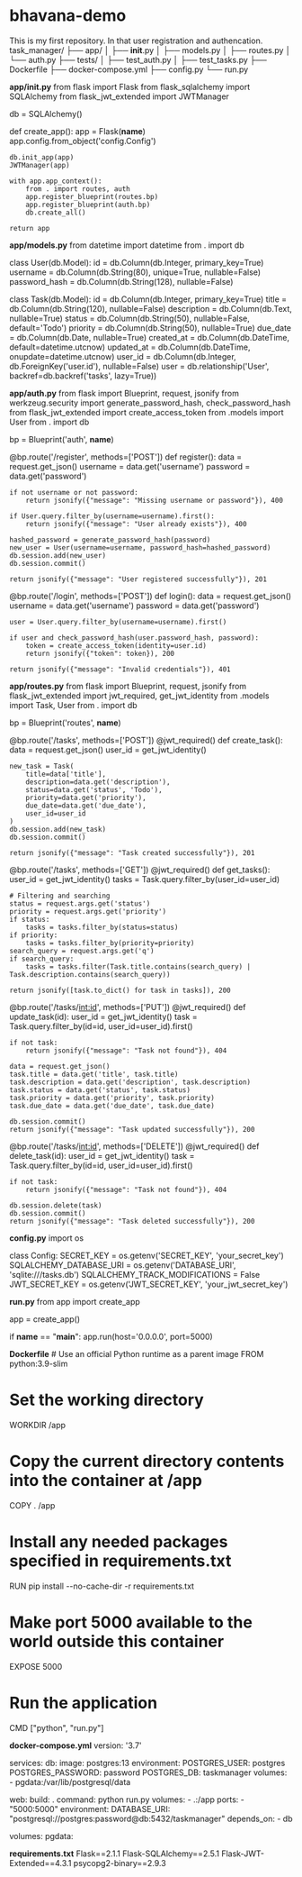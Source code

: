 # bhavana-demo
This is my first repository. In that user registration and authencation.
task_manager/
├── app/
│   ├── __init__.py
│   ├── models.py
│   ├── routes.py
│   └── auth.py
├── tests/
│   ├── test_auth.py
│   ├── test_tasks.py
├── Dockerfile
├── docker-compose.yml
├── config.py
└── run.py

**app/__init__.py**
from flask import Flask
from flask_sqlalchemy import SQLAlchemy
from flask_jwt_extended import JWTManager

db = SQLAlchemy()

def create_app():
    app = Flask(__name__)
    app.config.from_object('config.Config')

    db.init_app(app)
    JWTManager(app)

    with app.app_context():
        from . import routes, auth
        app.register_blueprint(routes.bp)
        app.register_blueprint(auth.bp)
        db.create_all()

    return app
    
**app/models.py**
from datetime import datetime
from . import db

class User(db.Model):
    id = db.Column(db.Integer, primary_key=True)
    username = db.Column(db.String(80), unique=True, nullable=False)
    password_hash = db.Column(db.String(128), nullable=False)

class Task(db.Model):
    id = db.Column(db.Integer, primary_key=True)
    title = db.Column(db.String(120), nullable=False)
    description = db.Column(db.Text, nullable=True)
    status = db.Column(db.String(50), nullable=False, default='Todo')
    priority = db.Column(db.String(50), nullable=True)
    due_date = db.Column(db.Date, nullable=True)
    created_at = db.Column(db.DateTime, default=datetime.utcnow)
    updated_at = db.Column(db.DateTime, onupdate=datetime.utcnow)
    user_id = db.Column(db.Integer, db.ForeignKey('user.id'), nullable=False)
    user = db.relationship('User', backref=db.backref('tasks', lazy=True))

**app/auth.py**
from flask import Blueprint, request, jsonify
from werkzeug.security import generate_password_hash, check_password_hash
from flask_jwt_extended import create_access_token
from .models import User
from . import db

bp = Blueprint('auth', __name__)

@bp.route('/register', methods=['POST'])
def register():
    data = request.get_json()
    username = data.get('username')
    password = data.get('password')

    if not username or not password:
        return jsonify({"message": "Missing username or password"}), 400

    if User.query.filter_by(username=username).first():
        return jsonify({"message": "User already exists"}), 400

    hashed_password = generate_password_hash(password)
    new_user = User(username=username, password_hash=hashed_password)
    db.session.add(new_user)
    db.session.commit()

    return jsonify({"message": "User registered successfully"}), 201

@bp.route('/login', methods=['POST'])
def login():
    data = request.get_json()
    username = data.get('username')
    password = data.get('password')

    user = User.query.filter_by(username=username).first()

    if user and check_password_hash(user.password_hash, password):
        token = create_access_token(identity=user.id)
        return jsonify({"token": token}), 200

    return jsonify({"message": "Invalid credentials"}), 401
    
**app/routes.py**
from flask import Blueprint, request, jsonify
from flask_jwt_extended import jwt_required, get_jwt_identity
from .models import Task, User
from . import db

bp = Blueprint('routes', __name__)

@bp.route('/tasks', methods=['POST'])
@jwt_required()
def create_task():
    data = request.get_json()
    user_id = get_jwt_identity()

    new_task = Task(
        title=data['title'],
        description=data.get('description'),
        status=data.get('status', 'Todo'),
        priority=data.get('priority'),
        due_date=data.get('due_date'),
        user_id=user_id
    )
    db.session.add(new_task)
    db.session.commit()

    return jsonify({"message": "Task created successfully"}), 201

@bp.route('/tasks', methods=['GET'])
@jwt_required()
def get_tasks():
    user_id = get_jwt_identity()
    tasks = Task.query.filter_by(user_id=user_id)

    # Filtering and searching
    status = request.args.get('status')
    priority = request.args.get('priority')
    if status:
        tasks = tasks.filter_by(status=status)
    if priority:
        tasks = tasks.filter_by(priority=priority)
    search_query = request.args.get('q')
    if search_query:
        tasks = tasks.filter(Task.title.contains(search_query) | Task.description.contains(search_query))

    return jsonify([task.to_dict() for task in tasks]), 200

@bp.route('/tasks/<int:id>', methods=['PUT'])
@jwt_required()
def update_task(id):
    user_id = get_jwt_identity()
    task = Task.query.filter_by(id=id, user_id=user_id).first()

    if not task:
        return jsonify({"message": "Task not found"}), 404

    data = request.get_json()
    task.title = data.get('title', task.title)
    task.description = data.get('description', task.description)
    task.status = data.get('status', task.status)
    task.priority = data.get('priority', task.priority)
    task.due_date = data.get('due_date', task.due_date)

    db.session.commit()
    return jsonify({"message": "Task updated successfully"}), 200

@bp.route('/tasks/<int:id>', methods=['DELETE'])
@jwt_required()
def delete_task(id):
    user_id = get_jwt_identity()
    task = Task.query.filter_by(id=id, user_id=user_id).first()

    if not task:
        return jsonify({"message": "Task not found"}), 404

    db.session.delete(task)
    db.session.commit()
    return jsonify({"message": "Task deleted successfully"}), 200
    
**config.py**
import os

class Config:
    SECRET_KEY = os.getenv('SECRET_KEY', 'your_secret_key')
    SQLALCHEMY_DATABASE_URI = os.getenv('DATABASE_URI', 'sqlite:///tasks.db')
    SQLALCHEMY_TRACK_MODIFICATIONS = False
    JWT_SECRET_KEY = os.getenv('JWT_SECRET_KEY', 'your_jwt_secret_key')

**run.py**
from app import create_app

app = create_app()

if __name__ == "__main__":
    app.run(host='0.0.0.0', port=5000)

**Dockerfile**
    # Use an official Python runtime as a parent image
FROM python:3.9-slim

# Set the working directory
WORKDIR /app

# Copy the current directory contents into the container at /app
COPY . /app

# Install any needed packages specified in requirements.txt
RUN pip install --no-cache-dir -r requirements.txt

# Make port 5000 available to the world outside this container
EXPOSE 5000

# Run the application
CMD ["python", "run.py"]

**docker-compose.yml**
version: '3.7'

services:
  db:
    image: postgres:13
    environment:
      POSTGRES_USER: postgres
      POSTGRES_PASSWORD: password
      POSTGRES_DB: taskmanager
    volumes:
      - pgdata:/var/lib/postgresql/data

  web:
    build: .
    command: python run.py
    volumes:
      - .:/app
    ports:
      - "5000:5000"
    environment:
      DATABASE_URI: "postgresql://postgres:password@db:5432/taskmanager"
    depends_on:
      - db

volumes:
  pgdata:

**requirements.txt**
Flask==2.1.1
Flask-SQLAlchemy==2.5.1
Flask-JWT-Extended==4.3.1
psycopg2-binary==2.9.3

